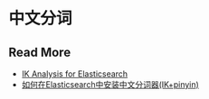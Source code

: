 # 中文分词



## Read More

- [IK Analysis for Elasticsearch](https://github.com/medcl/elasticsearch-analysis-ik)
- [如何在Elasticsearch中安装中文分词器(IK+pinyin)](https://www.cnblogs.com/xing901022/p/5910139.html)

